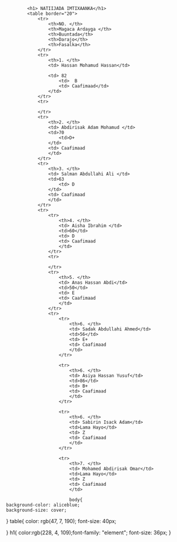 
<html>
    <title> Natiijo</title>
    <head>
        <link rel="stylesheet" href="caafimad.css"/>
        <body>  
        
            <h1> NATIIJADA IMTIXAANKA</h1>
            <table border="20">
                <tr>
                    <th>NO. </th>
                    <th>Magaca Ardayga </th>
                    <th>Buuntada</th>
                    <th>Darajo</th>
                    <th>Fasalka</th>
                </tr>
                <tr>
                    <th>1. </th>
                    <td> Hassan Mohamud Hassan</td>
                   
                    <td> 82   
                        <td>  B
                        <td> Caafimaad</td>
                    </td>
                </tr>
                <tr>
                    
                </tr>
                <tr>
                    <th>2. </th>
                    <td> Abdirisak Adam Mohamud </td>
                    <td>70
                        <td>D+    
                    </td>
                    <td> Caafimaad
                    </td>
                </tr>
                <tr>
                    <th>3. </th>
                    <td> Salman Abdullahi Ali </td>
                    <td>63
                        <td> D
                    </td>
                    <td> Caafimaad
                    </td>
                </tr>
                <tr>
                    <tr>
                        <th>4. </th>
                        <td> Aisha Ibrahim </td>
                        <td>60</td>
                        <td> D
                        <td> Caafimaad
                        </td>
                    </tr>
                    <tr>
                        
                    </tr>
                    <tr>
                        <th>5. </th>
                        <td> Anas Hassan Abdi</td>
                        <td>50</td>
                        <td> E
                        <td> Caafimaad
                        </td>
                    </tr>
                    <tr>
                        <tr>
                            <th>6. </th>
                            <td> Sadak Abdullahi Ahmed</td>
                            <td>56</td>
                            <td> E+
                            <td> Caafimaad
                            </td>
                        </tr>

                        <tr>
                            <th>6. </th>
                            <td> Asiya Hassan Yusuf</td>
                            <td>86</td>
                            <td> B+
                            <td> Caafimaad
                            </td>
                        </tr>

                        <tr>
                            <th>6. </th>
                            <td> Sabirin Isack Adam</td>
                            <td>Lama Hayo</td>
                            <td> Z
                            <td> Caafimaad
                            </td>
                        </tr>

                        <tr>
                            <th>7. </th>
                            <td> Mohamed Abdirisak Omar</td>
                            <td>Lama Hayo</td>
                            <td> Z
                            <td> Caafimaad
                            </td>
                      
                            body{
    background-color: aliceblue;
    background-size: cover;
}
table{
    color: rgb(47, 7, 190);
    font-size: 40px;

}
h1{
    color:rgb(228, 4, 109);font-family: "element";
    font-size: 36px;
}
                    
